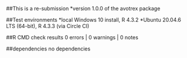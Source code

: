 
##This is a re-submission
*version 1.0.0 of the avotrex package

##Test environments
*local Windows 10 install, R 4.3.2
*Ubuntu 20.04.6 LTS (64-bit), R 4.3.3 (via Circle CI)
 
##R CMD check results
0 errors | 0 warnings | 0 notes

##dependencies
no dependencies
